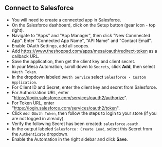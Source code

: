 ## Connect to Salesforce
- You will need to create a connected app in Salesforce.
- On the Salesforce dashboard, click on the Setup button (gear icon - top right).
- Navigate to "Apps" and "App Manager", then click "New Connnected App". Enter "Connected App Name", "API Name" and "Contact Email".
- Enable OAuth Settings, add all scopes.
- Add https://www.theshoppad.com/apps/mesa/oauth/redirect-token as a callback URL.
- Save the application, then get the client key and client secret.
- In your Mesa Automation, scroll down to `Secrets`, click **Add**, then select `OAuth Token`.
- In the dropdown labeled `OAuth Service` select `Salesforce - Custom Application`.
- For Client ID and Secret, enter the client key and secret from Salesforce.
- For Authorization URL, enter "https://login.salesforce.com/services/oauth2/authorize".
- For Token URL, enter "https://login.salesforce.com/services/oauth2/token".
- Click `Add OAuth Token`, then follow the steps to login to your store (if you are not logged in already).
- Verify the following Secret has been created: `salesforce.oauth`.
- In the output labeled `Salesforce: Create Lead`, select this Secret from the `Authenticate` dropdown. 
- Enable the Automation in the right sidebar and click **Save**.